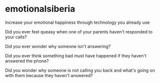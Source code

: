 # emotionalsiberia
Increase your emotional happiness through technology you already use

Did you ever feel queasy when one of your parents haven't responded to your calls?

Did you ever wonder why someone isn't answering?

Did you ever think something bad must have happened if they haven't answered the phone?

Did you wonder why someone is not calling you back and what's going on with them because they haven't answered?
